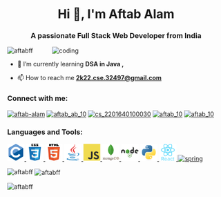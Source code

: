 <h1 align="center">Hi 👋, I'm Aftab Alam</h1>
<h3 align="center">A passionate Full Stack Web Developer from India</h3>

<img align="right" alt="coding" width="400" src="https://png.pngtree.com/thumb_back/fh260/background/20230714/pngtree-d-render-of-computer-screen-terminal-with-hacker-code-streaming-down-image_3880541.jpg">

<p align="left"> <img src="https://komarev.com/ghpvc/?username=aftabff&label=Profile%20views&color=0e75b6&style=flat" alt="aftabff" /> </p>

- 🌱 I’m currently learning **DSA in Java ,**

- 📫 How to reach me **2k22.cse.32497@gmail.com**

<h3 align="left">Connect with me:</h3>
<p align="left">
<a href="https://linkedin.com/in/aftab-alam" target="blank"><img align="center" src="https://raw.githubusercontent.com/rahuldkjain/github-profile-readme-generator/master/src/images/icons/Social/linked-in-alt.svg" alt="aftab-alam" height="30" width="40" /></a>
<a href="https://instagram.com/aftab_ab_10" target="blank"><img align="center" src="https://raw.githubusercontent.com/rahuldkjain/github-profile-readme-generator/master/src/images/icons/Social/instagram.svg" alt="aftab_ab_10" height="30" width="40" /></a>
<a href="https://www.hackerrank.com/cs_2201640100030" target="blank"><img align="center" src="https://raw.githubusercontent.com/rahuldkjain/github-profile-readme-generator/master/src/images/icons/Social/hackerrank.svg" alt="cs_2201640100030" height="30" width="40" /></a>
<a href="https://www.leetcode.com/aftab_10" target="blank"><img align="center" src="https://raw.githubusercontent.com/rahuldkjain/github-profile-readme-generator/master/src/images/icons/Social/leet-code.svg" alt="aftab_10" height="30" width="40" /></a>
<a href="https://auth.geeksforgeeks.org/user/aftab_10" target="blank"><img align="center" src="https://raw.githubusercontent.com/rahuldkjain/github-profile-readme-generator/master/src/images/icons/Social/geeks-for-geeks.svg" alt="aftab_10" height="30" width="40" /></a>
</p>

<h3 align="left">Languages and Tools:</h3>
<p align="left"> <a href="https://www.cprogramming.com/" target="_blank" rel="noreferrer"> <img src="https://raw.githubusercontent.com/devicons/devicon/master/icons/c/c-original.svg" alt="c" width="40" height="40"/> </a> <a href="https://www.w3schools.com/css/" target="_blank" rel="noreferrer"> <img src="https://raw.githubusercontent.com/devicons/devicon/master/icons/css3/css3-original-wordmark.svg" alt="css3" width="40" height="40"/> </a> <a href="https://www.w3.org/html/" target="_blank" rel="noreferrer"> <img src="https://raw.githubusercontent.com/devicons/devicon/master/icons/html5/html5-original-wordmark.svg" alt="html5" width="40" height="40"/> </a> <a href="https://www.java.com" target="_blank" rel="noreferrer"> <img src="https://raw.githubusercontent.com/devicons/devicon/master/icons/java/java-original.svg" alt="java" width="40" height="40"/> </a> <a href="https://developer.mozilla.org/en-US/docs/Web/JavaScript" target="_blank" rel="noreferrer"> <img src="https://raw.githubusercontent.com/devicons/devicon/master/icons/javascript/javascript-original.svg" alt="javascript" width="40" height="40"/> </a> <a href="https://www.mongodb.com/" target="_blank" rel="noreferrer"> <img src="https://raw.githubusercontent.com/devicons/devicon/master/icons/mongodb/mongodb-original-wordmark.svg" alt="mongodb" width="40" height="40"/> </a> <a href="https://nodejs.org" target="_blank" rel="noreferrer"> <img src="https://raw.githubusercontent.com/devicons/devicon/master/icons/nodejs/nodejs-original-wordmark.svg" alt="nodejs" width="40" height="40"/> </a> <a href="https://www.python.org" target="_blank" rel="noreferrer"> <img src="https://raw.githubusercontent.com/devicons/devicon/master/icons/python/python-original.svg" alt="python" width="40" height="40"/> </a> <a href="https://reactjs.org/" target="_blank" rel="noreferrer"> <img src="https://raw.githubusercontent.com/devicons/devicon/master/icons/react/react-original-wordmark.svg" alt="react" width="40" height="40"/> </a> <a href="https://spring.io/" target="_blank" rel="noreferrer"> <img src="https://www.vectorlogo.zone/logos/springio/springio-icon.svg" alt="spring" width="40" height="40"/> </a> </p>

<p><img align="left" src="https://github-readme-stats.vercel.app/api/top-langs?username=aftabff&show_icons=true&locale=en&layout=compact" alt="aftabff" /></p>

<p>&nbsp;<img align="center" src="https://github-readme-stats.vercel.app/api?username=aftabff&show_icons=true&locale=en" alt="aftabff" /></p>

<p><img align="center" src="https://github-readme-streak-stats.herokuapp.com/?user=aftabff&" alt="aftabff" /></p>
